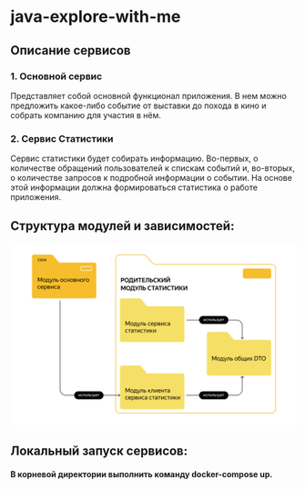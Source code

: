 # java-explore-with-me

## Описание сервисов

### 1. Основной сервис
Представляет собой основной функционал приложения. В нем можно предложить какое-либо событие от выставки до похода в кино и собрать компанию для участия в нём.

### 2. Сервис Статистики
Сервис статистики будет собирать информацию. Во-первых, о количестве обращений пользователей к спискам событий и, во-вторых, о количестве запросов к подробной информации о событии. На основе этой информации должна формироваться статистика о работе приложения.
## Структура модулей и зависимостей:
![modules-diagram.png](modules-diagram.png)

## Локальный запуск сервисов:
#### В корневой директории выполнить команду docker-compose up.
